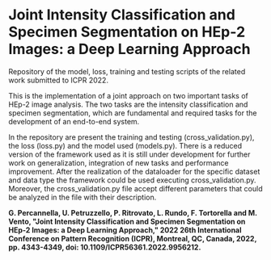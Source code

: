 # Joint Intensity Classification and Specimen Segmentation on HEp-2 Images: a Deep Learning Approach

Repository of the model, loss, training and testing scripts of the related work submitted to ICPR 2022.

This is the implementation of a joint approach on two important tasks of HEp-2 image analysis. The two tasks are the intensity classification and specimen segmentation, which are fundamental and required tasks for the development of an end-to-end system.

In the repository are present the training and testing (cross_validation.py), the loss (loss.py) and the model used (models.py).
There is a reduced version of the framework used as it is still under development for further work on generalization, integration of new tasks and performance improvement.
After the realization of the dataloader for the specific dataset and data type the framework could be used executing cross_validation.py.
Moreover, the cross_validation.py file accept different parameters that could be analyzed in the file with their description.

**G. Percannella, U. Petruzzello, P. Ritrovato, L. Rundo, F. Tortorella and M. Vento, "Joint Intensity Classification and Specimen Segmentation on HEp-2 Images: a Deep Learning Approach," 2022 26th International Conference on Pattern Recognition (ICPR), Montreal, QC, Canada, 2022, pp. 4343-4349, doi: 10.1109/ICPR56361.2022.9956212.**
